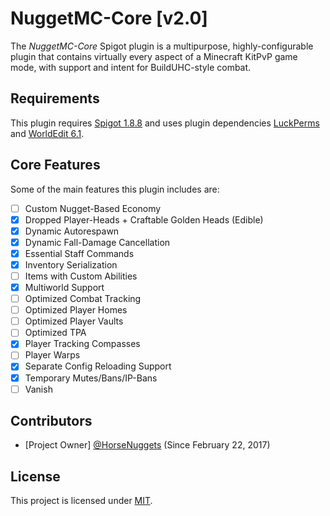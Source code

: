 # NuggetMC-Core [v2.0]

The *NuggetMC-Core* Spigot plugin is a multipurpose, highly-configurable plugin that contains virtually every aspect of a Minecraft KitPvP game mode, with support and intent for BuildUHC-style combat.

## Requirements

This plugin requires [Spigot 1.8.8](https://www.spigotmc.org/wiki/buildtools/#1-8-8) and uses plugin dependencies [LuckPerms](https://luckperms.net/download) and [WorldEdit 6.1](https://dev.bukkit.org/projects/worldedit/files/880435).

## Core Features

Some of the main features this plugin includes are:
- [ ] Custom Nugget-Based Economy
- [x] Dropped Player-Heads + Craftable Golden Heads (Edible)
- [x] Dynamic Autorespawn
- [x] Dynamic Fall-Damage Cancellation
- [x] Essential Staff Commands
- [x] Inventory Serialization
- [ ] Items with Custom Abilities
- [x] Multiworld Support
- [ ] Optimized Combat Tracking
- [ ] Optimized Player Homes
- [ ] Optimized Player Vaults
- [ ] Optimized TPA
- [x] Player Tracking Compasses
- [ ] Player Warps
- [x] Separate Config Reloading Support
- [x] Temporary Mutes/Bans/IP-Bans
- [ ] Vanish

## Contributors

- [Project Owner] [@HorseNuggets](https://github.com/HorseNuggets) (Since February 22, 2017)

## License

This project is licensed under [MIT](https://github.com/HorseNuggets/NuggetMC-Core/blob/master/LICENSE).